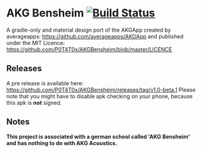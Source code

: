 # AKG Bensheim [![Build Status](https://travis-ci.org/P0T4T0x/AKGBensheim.svg?branch=master)](https://travis-ci.org/P0T4T0x/AKGBensheim)
A gradle-only and material design port of the AKGApp created by averageapps: 
https://github.com/averageapps/AKGApp and published under the MIT Licence: https://github.com/P0T4T0x/AKGBensheim/blob/master/LICENCE

## Releases
A pre release is available here: https://github.com/P0T4T0x/AKGBensheim/releases/tag/v1.0-beta.1
Please note that you might have to disable apk checking on your phone, because this apk is **not** signed.

## Notes
**This project is associated with a german school called 'AKG Bensheim' and has nothing to do with AKG Acoustics.**
